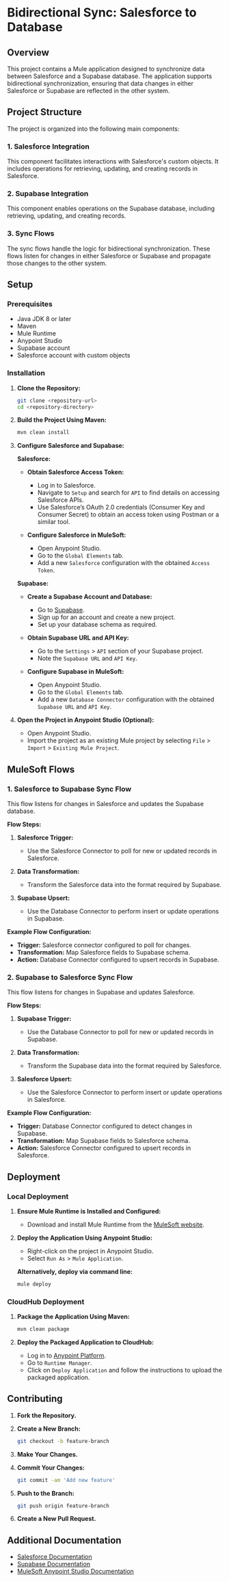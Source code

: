 
# Bidirectional Sync: Salesforce to Database

## Overview

This project contains a Mule application designed to synchronize data between Salesforce and a Supabase database. The application supports bidirectional synchronization, ensuring that data changes in either Salesforce or Supabase are reflected in the other system.

## Project Structure

The project is organized into the following main components:

### 1. Salesforce Integration

This component facilitates interactions with Salesforce's custom objects. It includes operations for retrieving, updating, and creating records in Salesforce.

### 2. Supabase Integration

This component enables operations on the Supabase database, including retrieving, updating, and creating records.

### 3. Sync Flows

The sync flows handle the logic for bidirectional synchronization. These flows listen for changes in either Salesforce or Supabase and propagate those changes to the other system.

## Setup

### Prerequisites

- Java JDK 8 or later
- Maven
- Mule Runtime
- Anypoint Studio
- Supabase account
- Salesforce account with custom objects

### Installation

1. **Clone the Repository:**

   ```bash
   git clone <repository-url>
   cd <repository-directory>
   ```

2. **Build the Project Using Maven:**

   ```bash
   mvn clean install
   ```

3. **Configure Salesforce and Supabase:**

   **Salesforce:**

   - **Obtain Salesforce Access Token:**
     - Log in to Salesforce.
     - Navigate to `Setup` and search for `API` to find details on accessing Salesforce APIs.
     - Use Salesforce’s OAuth 2.0 credentials (Consumer Key and Consumer Secret) to obtain an access token using Postman or a similar tool.

   - **Configure Salesforce in MuleSoft:**
     - Open Anypoint Studio.
     - Go to the `Global Elements` tab.
     - Add a new `Salesforce` configuration with the obtained `Access Token`.

   **Supabase:**

   - **Create a Supabase Account and Database:**
     - Go to [Supabase](https://supabase.com/).
     - Sign up for an account and create a new project.
     - Set up your database schema as required.

   - **Obtain Supabase URL and API Key:**
     - Go to the `Settings` > `API` section of your Supabase project.
     - Note the `Supabase URL` and `API Key`.

   - **Configure Supabase in MuleSoft:**
     - Open Anypoint Studio.
     - Go to the `Global Elements` tab.
     - Add a new `Database Connector` configuration with the obtained `Supabase URL` and `API Key`.

4. **Open the Project in Anypoint Studio (Optional):**

   - Open Anypoint Studio.
   - Import the project as an existing Mule project by selecting `File` > `Import` > `Existing Mule Project`.

## MuleSoft Flows

### 1. Salesforce to Supabase Sync Flow

This flow listens for changes in Salesforce and updates the Supabase database.

**Flow Steps:**

1. **Salesforce Trigger:**
   - Use the Salesforce Connector to poll for new or updated records in Salesforce.

2. **Data Transformation:**
   - Transform the Salesforce data into the format required by Supabase.

3. **Supabase Upsert:**
   - Use the Database Connector to perform insert or update operations in Supabase.

**Example Flow Configuration:**

- **Trigger:** Salesforce connector configured to poll for changes.
- **Transformation:** Map Salesforce fields to Supabase schema.
- **Action:** Database Connector configured to upsert records in Supabase.

### 2. Supabase to Salesforce Sync Flow

This flow listens for changes in Supabase and updates Salesforce.

**Flow Steps:**

1. **Supabase Trigger:**
   - Use the Database Connector to poll for new or updated records in Supabase.

2. **Data Transformation:**
   - Transform the Supabase data into the format required by Salesforce.

3. **Salesforce Upsert:**
   - Use the Salesforce Connector to perform insert or update operations in Salesforce.

**Example Flow Configuration:**

- **Trigger:** Database Connector configured to detect changes in Supabase.
- **Transformation:** Map Supabase fields to Salesforce schema.
- **Action:** Salesforce Connector configured to upsert records in Salesforce.

## Deployment

### Local Deployment

1. **Ensure Mule Runtime is Installed and Configured:**
   - Download and install Mule Runtime from the [MuleSoft website](https://www.mulesoft.com/platform/mule-esb).

2. **Deploy the Application Using Anypoint Studio:**
   - Right-click on the project in Anypoint Studio.
   - Select `Run As` > `Mule Application`.

   **Alternatively, deploy via command line:**

   ```bash
   mule deploy
   ```

### CloudHub Deployment

1. **Package the Application Using Maven:**

   ```bash
   mvn clean package
   ```

2. **Deploy the Packaged Application to CloudHub:**
   - Log in to [Anypoint Platform](https://anypoint.mulesoft.com).
   - Go to `Runtime Manager`.
   - Click on `Deploy Application` and follow the instructions to upload the packaged application.

## Contributing

1. **Fork the Repository.**
2. **Create a New Branch:**

   ```bash
   git checkout -b feature-branch
   ```

3. **Make Your Changes.**
4. **Commit Your Changes:**

   ```bash
   git commit -am 'Add new feature'
   ```

5. **Push to the Branch:**

   ```bash
   git push origin feature-branch
   ```

6. **Create a New Pull Request.**

## Additional Documentation

- [Salesforce Documentation](https://developer.salesforce.com/docs)
- [Supabase Documentation](https://supabase.com/docs/)
- [MuleSoft Anypoint Studio Documentation](https://docs.mulesoft.com/studio/)
